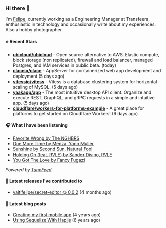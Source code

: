 ### Hi there 👋

I'm [Felipe](https://felipevm.com), currently working as a Engineering Manager at Transfeera, enthusiastic in technology and occasionally write about my experiences. Also a hobby photographer.

#### ⭐ Recent Stars
- **[ubicloud/ubicloud](https://github.com/ubicloud/ubicloud)** - Open source alternative to AWS. Elastic compute, block storage (non replicated), firewall and load balancer, managed Postgres, and IAM services in public beta. (today)
- **[claceio/clace](https://github.com/claceio/clace)** - AppServer for containerized web app development and deployment (5 days ago)
- **[vitessio/vitess](https://github.com/vitessio/vitess)** - Vitess is a database clustering system for horizontal scaling of MySQL. (5 days ago)
- **[yaakapp/app](https://github.com/yaakapp/app)** - The most intuitive desktop API client. Organize and execute REST, GraphQL, and gRPC requests in a simple and intuitive app. (5 days ago)
- **[cloudflare/workers-for-platforms-example](https://github.com/cloudflare/workers-for-platforms-example)** - A great place for platforms to get started on Cloudflare Workers! (6 days ago)

#### 🎧 What I have been listening
- [Favorite Wrong by The NGHBRS](https://open.spotify.com/track/4aGStEuwrSQBynCrHMgsEQ)
- [One More Time by Menza, Yann Muller](https://open.spotify.com/track/1mkTvuWn9G1M38zsem7gKC)
- [Sunshine by Second Sun, Natural Fool](https://open.spotify.com/track/1naTPzOnhzA6d9CDOOkQnx)
- [Holding On (feat. RVLE) by Sander Divino, RVLE](https://open.spotify.com/track/5qd0jRpUE9D31qGbh7sC8E)
- [You Got The Love by Fancy Fugazi](https://open.spotify.com/track/1GX40kDUh66XspahTIvI0t)

_Powered by [TuneFeed](https://tunefeed.app?ref=valtlfelipe-gh-profile)_ 

#### 🚀 Latest releases I've contributed to


- [valtlfelipe/secret-editor @ 0.0.2](https://github.com/valtlfelipe/secret-editor/releases/tag/0.0.2) (4 months ago)

#### 📄 Latest blog posts
- [Creating my first mobile app](https://felipevm.com/posts/creating-my-first-mobile-app/) (4 years ago)
- [Using Sequelize With Hapijs](https://felipevm.com/posts/using-sequelize-with-hapijs/) (6 years ago)
